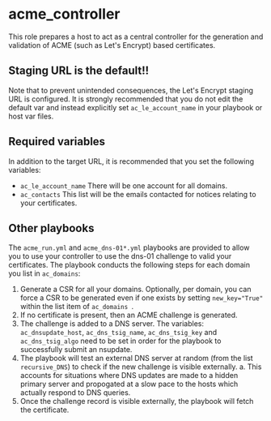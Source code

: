 # acme_controller
This role prepares a host to act as a central controller for the generation and validation of ACME (such as Let's Encrypt) based certificates.
## Staging URL is the default!!
Note that to prevent unintended consequences, the Let's Encrypt staging URL is configured. It is strongly recommended that you do not edit the default var and instead explicitly set `ac_le_account_name` in your playbook or host var files.
## Required variables
In addition to the target URL, it is recommended that you set the following variables:
- `ac_le_account_name` There will be one account for all domains.
- `ac_contacts` This list will be the emails contacted for notices relating to your certificates.

## Other playbooks
The `acme_run.yml` and `acme_dns-01*.yml` playbooks are provided to allow you to use your controller to use the dns-01 challenge to valid your certificates.
The playbook conducts the following steps for each domain you list in `ac_domains`:
1. Generate a CSR for all your domains. Optionally, per domain, you can force a CSR to be generated even if one exists by setting `new_key="True"` within the list item of `ac_domains `.
2. If no certificate is present, then an ACME challenge is generated.
3. The challenge is added to a DNS server. The variables: `ac_dnsupdate_host`, `ac_dns_tsig_name`, `ac_dns_tsig_key` and `ac_dns_tsig_algo` need to be set in order for the playbook to successfully submit an nsupdate.
4. The playbook will test an external DNS server at random (from the list `recursive_DNS`) to check if the new challenge is visible externally.
   a. This accounts for situations where DNS updates are made to a hidden primary server and propogated at a slow pace to the hosts which actually respond to DNS queries.
5. Once the challenge record is visible externally, the playbook will fetch the certificate.
